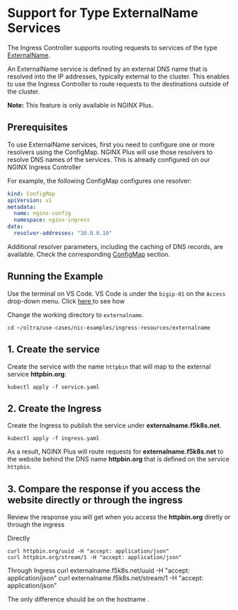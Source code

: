 # Support for Type ExternalName Services
The Ingress Controller supports routing requests to services of the type [ExternalName](https://kubernetes.io/docs/concepts/services-networking/service/#externalname).

An ExternalName service is defined by an external DNS name that is resolved into the IP addresses, typically external to the cluster. This enables to use the Ingress Controller to route requests to the destinations outside of the cluster.

**Note:** This feature is only available in NGINX Plus.


## Prerequisites
To use ExternalName services, first you need to configure one or more resolvers using the ConfigMap. NGINX Plus will use those resolvers to resolve DNS names of the services. This is already configured on our NGINX Ingress Controller

For example, the following ConfigMap configures one resolver:

```yaml
kind: ConfigMap
apiVersion: v1
metadata:
  name: nginx-config
  namespace: nginx-ingress
data:
  resolver-addresses: "10.0.0.10"
```

Additional resolver parameters, including the caching of DNS records, are available. Check the corresponding [ConfigMap](https://docs.nginx.com/nginx-ingress-controller/configuration/global-configuration/configmap-resource/) section.

## Running the Example

Use the terminal on VS Code. VS Code is under the `bigip-01` on the `Access` drop-down menu. Click <a href="https://raw.githubusercontent.com/F5EMEA/oltra/main/vscode.png"> here </a> to see how 

Change the working directory to `externalname`.
```
cd ~/oltra/use-cases/nic-examples/ingress-resources/externalname
```

## 1. Create the service
Create the service with the name `httpbin` that will map to the external service **httpbin.org**:
```
kubectl apply -f service.yaml
```

## 2. Create the Ingress
Create the Ingress to publish the service under **externalname.f5k8s.net**.
```
kubectl apply -f ingress.yaml
```

As a result, NGINX Plus will route requests for **externalname.f5k8s.net** to the website behind the DNS name **httpbin.org** that is defined on the service `httpbin`.


## 3. Compare the response if you access the website directly or through the ingress
Review the response you will get when you access the **httpbin.org** diretly or through the ingress 

Directly
```
curl httpbin.org/uuid -H "accept: application/json"
curl httpbin.org/stream/1 -H "accept: application/json"
```

Through Ingress
curl externalname.f5k8s.net/uuid -H "accept: application/json"
curl externalname.f5k8s.net/stream/1 -H "accept: application/json"

The only difference should be on the hostname .

